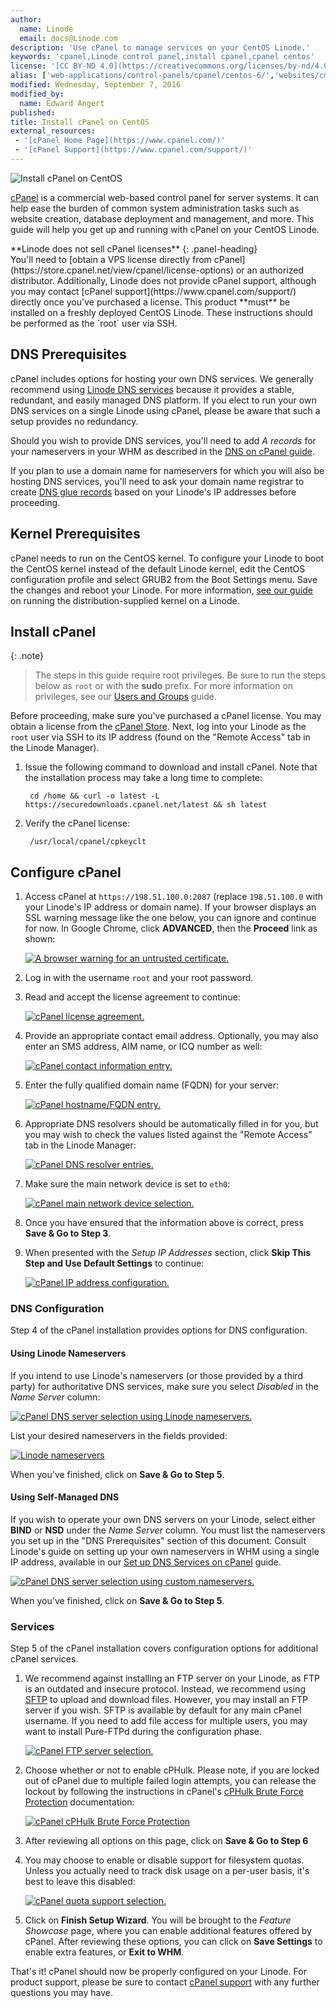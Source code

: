 ```yaml
---
author:
  name: Linode
  email: docs@Linode.com
description: 'Use cPanel to manage services on your CentOS Linode.'
keywords: 'cpanel,Linode control panel,install cpanel,cpanel centos'
license: '[CC BY-ND 4.0](https://creativecommons.org/licenses/by-nd/4.0)'
alias: ['web-applications/control-panels/cpanel/centos-6/','websites/cms/cpanel-on-centos-6-5/','websites/cms/cpanel-on-centos-5/','websites/cms/cpanel-on-centos/']
modified: Wednesday, September 7, 2016
modified_by:
  name: Edward Angert
published:
title: Install cPanel on CentOS
external_resources:
 - '[cPanel Home Page](https://www.cpanel.com/)'
 - '[cPanel Support](https://www.cpanel.com/support/)'
---
```


![Install cPanel on CentOS](/content/assets/install-cpanel-on-centos/Install_cPanel_smg.jpg)

[cPanel](http://cpanel.com) is a commercial web-based control panel for server systems. It can help ease the burden of common system administration tasks such as website creation, database deployment and management, and more. This guide will help you get up and running with cPanel on your CentOS Linode.

<div class="panel panel-warning">
**Linode does not sell cPanel licenses**
{: .panel-heading}
<div class="panel-body">
You'll need to [obtain a VPS license directly from cPanel](https://store.cpanel.net/view/cpanel/license-options) or an authorized distributor. Additionally, Linode does not provide cPanel support, although you may contact [cPanel support](https://www.cpanel.com/support/) directly once you've purchased a license. This product **must** be installed on a freshly deployed CentOS Linode. These instructions should be performed as the `root` user via SSH.

</div></div>

## DNS Prerequisites

cPanel includes options for hosting your own DNS services. We generally recommend using [Linode DNS services](/content/dns-guides/configuring-dns-with-the-linode-manager) because it provides a stable, redundant, and easily managed DNS platform. If you elect to run your own DNS services on a single Linode using cPanel, please be aware that such a setup provides no redundancy.

Should you wish to provide DNS services, you'll need to add *A records* for your nameservers in your WHM as described in the [DNS on cPanel guide](/content/websites/cms/set-up-dns-services-on-cpanel/#nameserver-selection).

If you plan to use a domain name for nameservers for which you will also be hosting DNS services, you'll need to ask your domain name registrar to create [DNS glue records](http://en.wikipedia.org/wiki/Domain_Name_System#Circular_dependencies_and_glue_records) based on your Linode's IP addresses before proceeding.

## Kernel Prerequisites

cPanel needs to run on the CentOS kernel. To configure your Linode to boot the CentOS kernel instead of the default Linode kernel, edit the CentOS configuration profile and select GRUB2 from the Boot Settings menu. Save the changes and reboot your Linode. For more information, [see our guide](/content/tools-reference/custom-kernels-distros/run-a-distribution-supplied-kernel#recommended-distributions) on running the distribution-supplied kernel on a Linode.

## Install cPanel

{: .note}
>The steps in this guide require root privileges. Be sure to run the steps below as `root` or with the **sudo** prefix. For more information on privileges, see our [Users and Groups](/content/tools-reference/linux-users-and-groups) guide.

Before proceeding, make sure you've purchased a cPanel license. You may obtain a license from the [cPanel Store](https://store.cpanel.net/). Next, log into your Linode as the `root` user via SSH to its IP address (found on the "Remote Access" tab in the Linode Manager).

1. Issue the following command to download and install cPanel. Note that the installation process may take a long time to complete:

        cd /home && curl -o latest -L https://securedownloads.cpanel.net/latest && sh latest

2. Verify the cPanel license:

        /usr/local/cpanel/cpkeyclt

## Configure cPanel

1. Access cPanel at `https://198.51.100.0:2087` (replace `198.51.100.0` with your Linode's IP address or domain name). If your browser displays an SSL warning message like the one below, you can ignore and continue for now. In Google Chrome, click **ADVANCED**, then the **Proceed** link as shown:

    [![A browser warning for an untrusted certificate.](/content/assets/ssl-warning.png)](/content/assets/ssl-warning.png)

2. Log in with the username `root` and your root password.

3. Read and accept the license agreement to continue:

    [![cPanel license agreement.](/content/assets/267-cpanel-whm-01-license-large.png)](/content/assets/267-cpanel-whm-01-license-large.png)

4. Provide an appropriate contact email address. Optionally, you may also enter an SMS address, AIM name, or ICQ number as well:

    [![cPanel contact information entry.](/content/assets/268-cpanel-whm-02-01-networking-contact-information.png)](/content/assets/268-cpanel-whm-02-01-networking-contact-information.png)

5. Enter the fully qualified domain name (FQDN) for your server:

    [![cPanel hostname/FQDN entry.](/content/assets/269-cpanel-whm-02-02-networking-hostname.png)](/content/assets/269-cpanel-whm-02-02-networking-hostname.png)

6. Appropriate DNS resolvers should be automatically filled in for you, but you may wish to check the values listed against the "Remote Access" tab in the Linode Manager:

    [![cPanel DNS resolver entries.](/content/assets/270-cpanel-whm-02-03-networking-resolvers.png)](/content/assets/270-cpanel-whm-02-03-networking-resolvers.png)

7. Make sure the main network device is set to `eth0`:

    [![cPanel main network device selection.](/content/assets/271-cpanel-whm-02-04-networking-ethernet-device.png)](/content/assets/271-cpanel-whm-02-04-networking-ethernet-device.png)

8. Once you have ensured that the information above is correct, press **Save & Go to Step 3**.

9. When presented with the *Setup IP Addresses* section, click **Skip This Step and Use Default Settings** to continue:

    [![cPanel IP address configuration.](/content/assets/272-cpanel-whm-03-setup-ip-addresses.png)](/content/assets/272-cpanel-whm-03-setup-ip-addresses.png)

### DNS Configuration

Step 4 of the cPanel installation provides options for DNS configuration.

#### Using Linode Nameservers

If you intend to use Linode's nameservers (or those provided by a third party) for authoritative DNS services, make sure you select *Disabled* in the *Name Server* column:

[![cPanel DNS server selection using Linode nameservers.](/content/assets/273-cpanel-whm-04-01-nameservers-linode-large.png)](/content/assets/273-cpanel-whm-04-01-nameservers-linode-large.png)

List your desired nameservers in the fields provided:

[![Linode nameservers](/content/assets/278-cpanel-whm-04-01A-nameservers.png)](/content/assets/278-cpanel-whm-04-01A-nameservers.png)

When you've finished, click on **Save & Go to Step 5**.

#### Using Self-Managed DNS

If you wish to operate your own DNS servers on your Linode, select either **BIND** or **NSD** under the *Name Server* column. You must list the nameservers you set up in the "DNS Prerequisites" section of this document. Consult Linode's guide on setting up your own nameservers in WHM using a single IP address, available in our [Set up DNS Services on cPanel](/content/websites/cms/set-up-dns-services-on-cpanel) guide.

[![cPanel DNS server selection using custom nameservers.](/content/assets/274-cpanel-whm-04-02-nameservers-custom-large.png)](/content/assets/274-cpanel-whm-04-02-nameservers-custom-large.png)

When you've finished, click on **Save & Go to Step 5**.

### Services

Step 5 of the cPanel installation covers configuration options for additional cPanel services.

1. We recommend against installing an FTP server on your Linode, as FTP is an outdated and insecure protocol. Instead, we recommend using [SFTP](/content/platform/linode-beginners-guide/#how-do-i-upload-files-to-my-linode) to upload and download files. However, you may install an FTP server if you wish. SFTP is available by default for any main cPanel username. If you need to add file access for multiple users, you may want to install Pure-FTPd during the configuration phase.

    [![cPanel FTP server selection.](/content/assets/275-cpanel-whm-05-ftp-large.png)](/content/assets/275-cpanel-whm-05-ftp-large.png)

2. Choose whether or not to enable cPHulk. Please note, if you are locked out of cPanel due to multiple failed login attempts, you can release the lockout by following the instructions in cPanel's [cPHulk Brute Force Protection](https://documentation.cpanel.net/display/ALD/cPHulk+Brute+Force+Protection) documentation:

    [![cPanel cPHulk Brute Force Protection](/content/assets/279-cpanel-whm-05-01-cphulk-protection.png)](/content/assets/279-cpanel-whm-05-01-cphulk-protection.png)

3. After reviewing all options on this page, click on **Save & Go to Step 6**

4. You may choose to enable or disable support for filesystem quotas. Unless you actually need to track disk usage on a per-user basis, it's best to leave this disabled:

    [![cPanel quota support selection.](/content/assets/277-cpanel-whm-07-quotas.png)](/content/assets/277-cpanel-whm-07-quotas.png)

5. Click on **Finish Setup Wizard**. You will be brought to the *Feature Showcase* page, where you can enable additional features offered by cPanel. After reviewing these options, you can click on **Save Settings** to enable extra features, or **Exit to WHM**.

That's it! cPanel should now be properly configured on your Linode. For product support, please be sure to contact [cPanel support](http://cpanel.net/support.html) with any further questions you may have.
